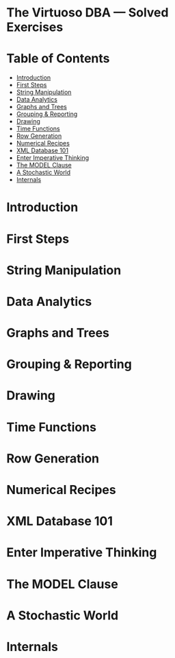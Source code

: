 # The Virtuoso DBA — Solved Exercises


# Table of Contents

<!-- toc -->

- [Introduction](#introduction)
- [First Steps](#first-steps)
- [String Manipulation](#string-manipulation)
- [Data Analytics](#data-analytics)
- [Graphs and Trees](#graphs-and-trees)
- [Grouping & Reporting](#grouping--reporting)
- [Drawing](#drawing)
- [Time Functions](#time-functions)
- [Row Generation](#row-generation)
- [Numerical Recipes](#numerical-recipes)
- [XML Database 101](#xml-database-101)
- [Enter Imperative Thinking](#enter-imperative-thinking)
- [The MODEL Clause](#the-model-clause)
- [A Stochastic World](#a-stochastic-world)
- [Internals](#internals)

<!-- tocstop -->

# Introduction


# First Steps


# String Manipulation


# Data Analytics


# Graphs and Trees


# Grouping & Reporting


# Drawing


# Time Functions


# Row Generation


# Numerical Recipes


# XML Database 101


# Enter Imperative Thinking


# The MODEL Clause


# A Stochastic World


# Internals


